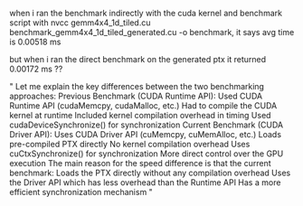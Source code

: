 when i ran the benchmark indirectly with the cuda kernel and benchmark script with nvcc gemm4x4_1d_tiled.cu benchmark_gemm4x4_1d_tiled_generated.cu -o benchmark, it says avg time is 0.00518 ms

but when i ran the direct benchmark on the generated ptx it returned 0.00172 ms ??


"
Let me explain the key differences between the two benchmarking approaches:
Previous Benchmark (CUDA Runtime API):
Used CUDA Runtime API (cudaMemcpy, cudaMalloc, etc.)
Had to compile the CUDA kernel at runtime
Included kernel compilation overhead in timing
Used cudaDeviceSynchronize() for synchronization
Current Benchmark (CUDA Driver API):
Uses CUDA Driver API (cuMemcpy, cuMemAlloc, etc.)
Loads pre-compiled PTX directly
No kernel compilation overhead
Uses cuCtxSynchronize() for synchronization
More direct control over the GPU execution
The main reason for the speed difference is that the current benchmark:
Loads the PTX directly without any compilation overhead
Uses the Driver API which has less overhead than the Runtime API
Has a more efficient synchronization mechanism
"